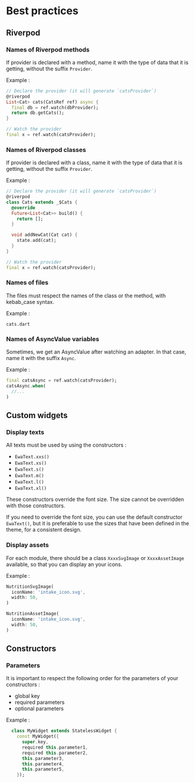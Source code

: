 # Best practices

## Riverpod

### Names of Riverpod methods

If provider is declared with a method, name it with the type of data that it is getting, without the suffix `Provider`.

Example :

```dart
// Declare the provider (it will generate `catsProvider`)
@riverpod
List<Cat> cats(CatsRef ref) async {
  final db = ref.watch(dbProvider);
  return db.getCats();
}

// Watch the provider
final x = ref.watch(catsProvider);
```

### Names of Riverpod classes

If provider is declared with a class, name it with the type of data that it is getting, without the suffix `Provider`.

Example :

```dart
// Declare the provider (it will generate `catsProvider`)
@riverpod
class Cats extends _$Cats {
  @override
  Future<List<Cat>> build() {
    return [];
  }

  void addNewCat(Cat cat) {
    state.add(cat);
  }
}

// Watch the provider
final x = ref.watch(catsProvider);
```

### Names of files

The files must respect the names of the class or the method, with kebab_case syntax.

Example :

```text
cats.dart
```

### Names of AsyncValue variables

Sometimes, we get an AsyncValue after watching an adapter. In that case, name it with the suffix `Async`.

Example :

```dart
final catsAsync = ref.watch(catsProvider);
catsAsync.when(
  //...
)
```

## Custom widgets

### Display texts

All texts must be used by using the constructors :

- `EwaText.xxs()`
- `EwaText.xs()`
- `EwaText.s()`
- `EwaText.m()`
- `EwaText.l()`
- `EwaText.xl()`

These constructors override the font size. The size cannot be overridden with those constructors.

If you need to override the font size, you can use the default constructor `EwaText()`, but it is preferable to use the sizes that have been defined in the theme, for a consistent design.

### Display assets

For each module, there should be a class `XxxxSvgImage` or `XxxxAssetImage` available, so that you can display an your icons.

Example :

```dart
NutritionSvgImage(
  iconName: 'intake_icon.svg',
  width: 50,
)

NutritionAssetImage(
  iconName: 'intake_icon.svg',
  width: 50,
)
```

## Constructors

### Parameters

It is important to respect the following order for the parameters of your constructors :

- global key
- required parameters
- optional parameters

Example :

```dart
  class MyWidget extends StatelessWidget {
    const MyWidget({
      super.key,
      required this.parameter1,
      required this.parameter2,
      this.parameter3,
      this.parameter4,
      this.parameter5,
    });
```

